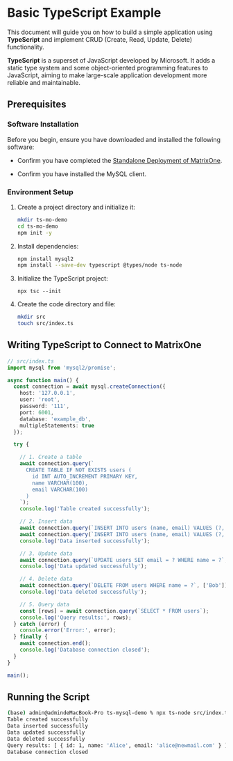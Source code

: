 # Basic TypeScript Example

This document will guide you on how to build a simple application using **TypeScript** and implement CRUD (Create, Read, Update, Delete) functionality.

**TypeScript** is a superset of JavaScript developed by Microsoft. It adds a static type system and some object-oriented programming features to JavaScript, aiming to make large-scale application development more reliable and maintainable.

## Prerequisites

### Software Installation

Before you begin, ensure you have downloaded and installed the following software:

- Confirm you have completed the [Standalone Deployment of MatrixOne](../Get-Started/install-standalone-matrixone.md).

- Confirm you have installed the MySQL client.

### Environment Setup

1. Create a project directory and initialize it:

    ```bash
    mkdir ts-mo-demo
    cd ts-mo-demo
    npm init -y
    ```

2. Install dependencies:

    ```bash
    npm install mysql2
    npm install --save-dev typescript @types/node ts-node
    ```

3. Initialize the TypeScript project:

    ```
    npx tsc --init
    ```

4. Create the code directory and file:

    ```bash
    mkdir src
    touch src/index.ts
    ```

## Writing TypeScript to Connect to MatrixOne

```typescript
// src/index.ts
import mysql from 'mysql2/promise';

async function main() {
  const connection = await mysql.createConnection({
    host: '127.0.0.1',
    user: 'root',
    password: '111',
    port: 6001,
    database: 'example_db',
    multipleStatements: true
  });

  try {

    // 1. Create a table
    await connection.query(`
      CREATE TABLE IF NOT EXISTS users (
        id INT AUTO_INCREMENT PRIMARY KEY,
        name VARCHAR(100),
        email VARCHAR(100)
      )
    `);
    console.log('Table created successfully');

    // 2. Insert data
    await connection.query(`INSERT INTO users (name, email) VALUES (?, ?)`, ['Alice', 'alice@example.com']);
    await connection.query(`INSERT INTO users (name, email) VALUES (?, ?)`, ['Bob', 'bob@example.com']);
    console.log('Data inserted successfully');

    // 3. Update data
    await connection.query(`UPDATE users SET email = ? WHERE name = ?`, ['alice@newmail.com', 'Alice']);
    console.log('Data updated successfully');

    // 4. Delete data
    await connection.query(`DELETE FROM users WHERE name = ?`, ['Bob']);
    console.log('Data deleted successfully');

    // 5. Query data
    const [rows] = await connection.query(`SELECT * FROM users`);
    console.log('Query results:', rows);
  } catch (error) {
    console.error('Error:', error);
  } finally {
    await connection.end();
    console.log('Database connection closed');
  }
}

main();
```

## Running the Script

```bash
(base) admin@admindeMacBook-Pro ts-mysql-demo % npx ts-node src/index.ts
Table created successfully
Data inserted successfully
Data updated successfully
Data deleted successfully
Query results: [ { id: 1, name: 'Alice', email: 'alice@newmail.com' } ]
Database connection closed
```